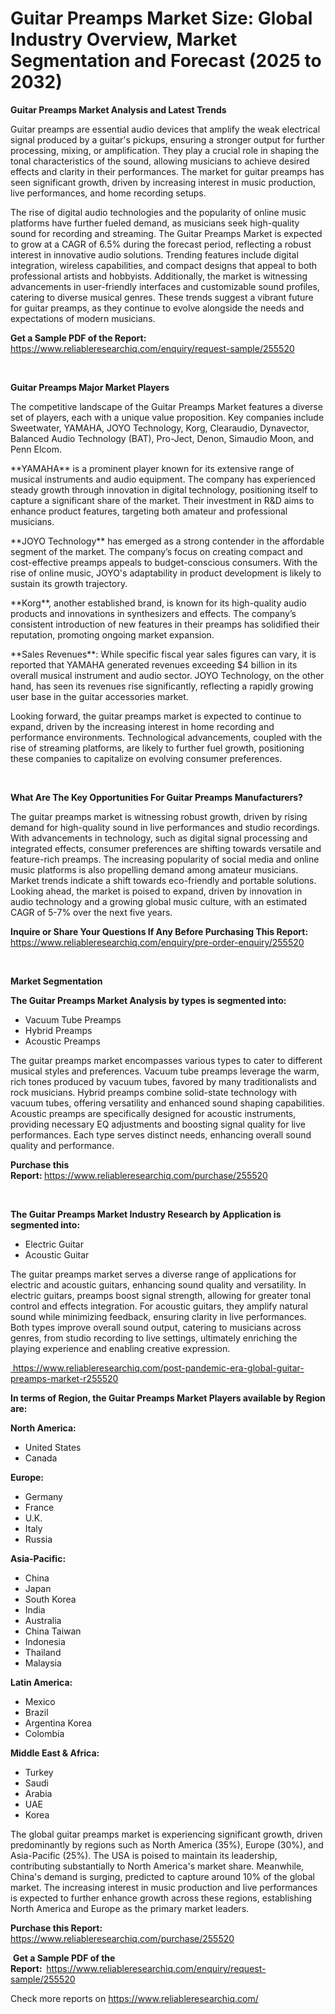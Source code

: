 <p><h1>Guitar Preamps Market Size: Global Industry Overview, Market Segmentation and Forecast (2025 to 2032)</h1></p><p><strong>Guitar Preamps Market Analysis and Latest Trends</strong></p>
<p><p>Guitar preamps are essential audio devices that amplify the weak electrical signal produced by a guitar's pickups, ensuring a stronger output for further processing, mixing, or amplification. They play a crucial role in shaping the tonal characteristics of the sound, allowing musicians to achieve desired effects and clarity in their performances. The market for guitar preamps has seen significant growth, driven by increasing interest in music production, live performances, and home recording setups.</p><p>The rise of digital audio technologies and the popularity of online music platforms have further fueled demand, as musicians seek high-quality sound for recording and streaming. The Guitar Preamps Market is expected to grow at a CAGR of 6.5% during the forecast period, reflecting a robust interest in innovative audio solutions. Trending features include digital integration, wireless capabilities, and compact designs that appeal to both professional artists and hobbyists. Additionally, the market is witnessing advancements in user-friendly interfaces and customizable sound profiles, catering to diverse musical genres. These trends suggest a vibrant future for guitar preamps, as they continue to evolve alongside the needs and expectations of modern musicians.</p></p>
<p><strong>Get a Sample PDF of the Report:&nbsp;</strong> <a href="https://www.reliableresearchiq.com/enquiry/request-sample/255520?utm_campaign=2324&utm_medium=2&utm_source=Github&utm_content=ia&utm_term=30032025&utm_id=guitar-preamps">https://www.reliableresearchiq.com/enquiry/request-sample/255520</a></p>
<p>&nbsp;</p>
<p><strong>Guitar Preamps Major Market Players</strong></p>
<p><p>The competitive landscape of the Guitar Preamps Market features a diverse set of players, each with a unique value proposition. Key companies include Sweetwater, YAMAHA, JOYO Technology, Korg, Clearaudio, Dynavector, Balanced Audio Technology (BAT), Pro-Ject, Denon, Simaudio Moon, and Penn Elcom.</p><p>**YAMAHA** is a prominent player known for its extensive range of musical instruments and audio equipment. The company has experienced steady growth through innovation in digital technology, positioning itself to capture a significant share of the market. Their investment in R&D aims to enhance product features, targeting both amateur and professional musicians.</p><p>**JOYO Technology** has emerged as a strong contender in the affordable segment of the market. The company’s focus on creating compact and cost-effective preamps appeals to budget-conscious consumers. With the rise of online music, JOYO's adaptability in product development is likely to sustain its growth trajectory.</p><p>**Korg**, another established brand, is known for its high-quality audio products and innovations in synthesizers and effects. The company’s consistent introduction of new features in their preamps has solidified their reputation, promoting ongoing market expansion.</p><p>**Sales Revenues**: While specific fiscal year sales figures can vary, it is reported that YAMAHA generated revenues exceeding $4 billion in its overall musical instrument and audio sector. JOYO Technology, on the other hand, has seen its revenues rise significantly, reflecting a rapidly growing user base in the guitar accessories market.</p><p>Looking forward, the guitar preamps market is expected to continue to expand, driven by the increasing interest in home recording and performance environments. Technological advancements, coupled with the rise of streaming platforms, are likely to further fuel growth, positioning these companies to capitalize on evolving consumer preferences.</p></p>
<p>&nbsp;</p>
<p><strong>What Are The Key Opportunities For Guitar Preamps Manufacturers?</strong></p>
<p><p>The guitar preamps market is witnessing robust growth, driven by rising demand for high-quality sound in live performances and studio recordings. With advancements in technology, such as digital signal processing and integrated effects, consumer preferences are shifting towards versatile and feature-rich preamps. The increasing popularity of social media and online music platforms is also propelling demand among amateur musicians. Market trends indicate a shift towards eco-friendly and portable solutions. Looking ahead, the market is poised to expand, driven by innovation in audio technology and a growing global music culture, with an estimated CAGR of 5-7% over the next five years.</p></p>
<p><strong>Inquire or Share Your Questions If Any Before Purchasing This Report:</strong> <a href="https://www.reliableresearchiq.com/enquiry/pre-order-enquiry/255520?utm_campaign=2324&utm_medium=2&utm_source=Github&utm_content=ia&utm_term=30032025&utm_id=guitar-preamps">https://www.reliableresearchiq.com/enquiry/pre-order-enquiry/255520</a></p>
<p>&nbsp;</p>
<p><strong>Market Segmentation</strong></p>
<p><strong>The Guitar Preamps Market Analysis by types is segmented into:</strong></p>
<p><ul><li>Vacuum Tube Preamps</li><li>Hybrid Preamps</li><li>Acoustic Preamps</li></ul></p>
<p><p>The guitar preamps market encompasses various types to cater to different musical styles and preferences. Vacuum tube preamps leverage the warm, rich tones produced by vacuum tubes, favored by many traditionalists and rock musicians. Hybrid preamps combine solid-state technology with vacuum tubes, offering versatility and enhanced sound shaping capabilities. Acoustic preamps are specifically designed for acoustic instruments, providing necessary EQ adjustments and boosting signal quality for live performances. Each type serves distinct needs, enhancing overall sound quality and performance.</p></p>
<p><strong>Purchase this Report:&nbsp;</strong><a href="https://www.reliableresearchiq.com/purchase/255520?utm_campaign=2324&utm_medium=2&utm_source=Github&utm_content=ia&utm_term=30032025&utm_id=guitar-preamps">https://www.reliableresearchiq.com/purchase/255520</a></p>
<p>&nbsp;</p>
<p><strong>The Guitar Preamps Market Industry Research by Application is segmented into:</strong></p>
<p><ul><li>Electric Guitar</li><li>Acoustic Guitar</li></ul></p>
<p><p>The guitar preamps market serves a diverse range of applications for electric and acoustic guitars, enhancing sound quality and versatility. In electric guitars, preamps boost signal strength, allowing for greater tonal control and effects integration. For acoustic guitars, they amplify natural sound while minimizing feedback, ensuring clarity in live performances. Both types improve overall sound output, catering to musicians across genres, from studio recording to live settings, ultimately enriching the playing experience and enabling creative expression.</p></p>
<p><a href="https://www.reliableresearchiq.com/post-pandemic-era-global-guitar-preamps-market-r255520?utm_campaign=2324&utm_medium=2&utm_source=Github&utm_content=ia&utm_term=30032025&utm_id=guitar-preamps">&nbsp;https://www.reliableresearchiq.com/post-pandemic-era-global-guitar-preamps-market-r255520</a></p>
<p><strong>In terms of Region, the Guitar Preamps Market Players available by Region are:</strong></p>
<p>
    <p> <strong> North America: </strong>
        <ul>
            <li>United States</li>
            <li>Canada</li>
        </ul>
        </p> 
    <p> <strong> Europe: </strong>
        <ul>
            <li>Germany</li>
            <li>France</li>
            <li>U.K.</li>
            <li>Italy</li>
            <li>Russia</li>
        </ul>
        </p> 
    <p> <strong> Asia-Pacific: </strong>
        <ul>
            <li>China</li>
            <li>Japan</li>
            <li>South Korea</li>
            <li>India</li>
            <li>Australia</li>
            <li>China Taiwan</li>
            <li>Indonesia</li>
            <li>Thailand</li>
            <li>Malaysia</li>
        </ul>
        </p> 
    <p> <strong> Latin America: </strong>
        <ul>
            <li>Mexico</li>
            <li>Brazil</li>
            <li>Argentina Korea</li>
            <li>Colombia</li>
        </ul>
        </p> 
    <p> <strong> Middle East & Africa: </strong>
        <ul>
            <li>Turkey</li>
            <li>Saudi</li>
            <li>Arabia</li>
            <li>UAE</li>
            <li>Korea</li>
        </ul>
    </p>
    </p>
<p><p>The global guitar preamps market is experiencing significant growth, driven predominantly by regions such as North America (35%), Europe (30%), and Asia-Pacific (25%). The USA is poised to maintain its leadership, contributing substantially to North America's market share. Meanwhile, China's demand is surging, predicted to capture around 10% of the global market. The increasing interest in music production and live performances is expected to further enhance growth across these regions, establishing North America and Europe as the primary market leaders.</p></p>
<p><strong>Purchase this Report: </strong><a href="https://www.reliableresearchiq.com/purchase/255520?utm_campaign=2324&utm_medium=2&utm_source=Github&utm_content=ia&utm_term=30032025&utm_id=guitar-preamps">https://www.reliableresearchiq.com/purchase/255520</a></p>
<p>&nbsp;<strong>Get a Sample PDF of the Report:&nbsp;&nbsp;</strong><a href="https://www.reliableresearchiq.com/enquiry/request-sample/255520?utm_campaign=2324&utm_medium=2&utm_source=Github&utm_content=ia&utm_term=30032025&utm_id=guitar-preamps">https://www.reliableresearchiq.com/enquiry/request-sample/255520</a></p>
<p><strong></strong></p>
<p>Check more reports on <a href="https://www.reliableresearchiq.com/?utm_campaign=2324&utm_medium=2&utm_source=Github&utm_content=ia&utm_term=30032025&utm_id=guitar-preamps">https://www.reliableresearchiq.com/</a></p>